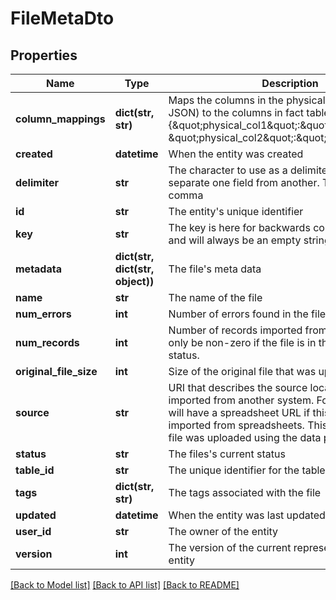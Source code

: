 # FileMetaDto

## Properties
Name | Type | Description | Notes
------------ | ------------- | ------------- | -------------
**column_mappings** | **dict(str, str)** | Maps the columns in the physical file (CSV or JSON) to the columns in fact table &#x3D; {\&quot;physical_col1\&quot;:\&quot;table_col1\&quot;, \&quot;physical_col2\&quot;:\&quot;table_col2\&quot;} | [optional] 
**created** | **datetime** | When the entity was created | [optional] 
**delimiter** | **str** | The character to use as a delimiter within the file to separate one field from another.  The default is comma | [optional] 
**id** | **str** | The entity&#39;s unique identifier | [optional] 
**key** | **str** | The key is here for backwards compatibility only and will always be an empty string. | [optional] 
**metadata** | **dict(str, dict(str, object))** | The file&#39;s meta data | [optional] 
**name** | **str** | The name of the file | [optional] 
**num_errors** | **int** | Number of errors found in the file | [optional] 
**num_records** | **int** | Number of records imported from this file.  This will only be non-zero if the file is in the IMPORTED status. | [optional] 
**original_file_size** | **int** | Size of the original file that was uploaded. | [optional] 
**source** | **str** | URI that describes the source location of this file if imported from another system. For instance, this will have a spreadsheet URL if this file was imported from spreadsheets. This will be null if the file was uploaded using the data prep API. | [optional] 
**status** | **str** | The files&#39;s current status | [optional] 
**table_id** | **str** | The unique identifier for the table | [optional] 
**tags** | **dict(str, str)** | The tags associated with the file | [optional] 
**updated** | **datetime** | When the entity was last updated | [optional] 
**user_id** | **str** | The owner of the entity | [optional] 
**version** | **int** | The version of the current representation of the entity | [optional] 

[[Back to Model list]](../README.md#documentation-for-models) [[Back to API list]](../README.md#documentation-for-api-endpoints) [[Back to README]](../README.md)


